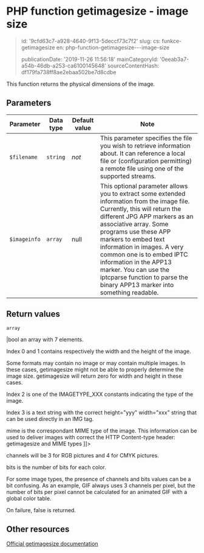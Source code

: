 PHP function getimagesize - image size
======================================

> id: '9cfd63c7-a928-4640-9f13-5deccf73c7f2'
> slug:
> 	cs: funkce-getimagesize
> 	en: php-function-getimagesize---image-size
> 
> publicationDate: '2019-11-26 11:56:18'
> mainCategoryId: '0eeab3a7-a54b-46db-a253-ca6100145648'
> sourceContentHash: df179fa738ff8ae2ebaa502be7d8cdbe

This function returns the physical dimensions of the image.

Parameters
--------------

| Parameter | Data type | Default value | Note |
|-----|-----|-----|-----|
| `$filename` | `string` | *not* | This parameter specifies the file you wish to retrieve information about. It can reference a local file or (configuration permitting) a remote file using one of the supported streams. |
| `$imageinfo` | `array` | null | This optional parameter allows you to extract some extended information from the image file. Currently, this will return the different JPG APP markers as an associative array. Some programs use these APP markers to embed text information in images. A very common one is to embed IPTC information in the APP13 marker. You can use the iptcparse function to parse the binary APP13 marker into something readable.


Return values
----------------

`array`

|bool an array with 7 elements.
</p>
<p>
Index 0 and 1 contains respectively the width and the height of the image.
</p>
<p>
Some formats may contain no image or may contain multiple images. In these
cases, getimagesize might not be able to properly
determine the image size. getimagesize will return
zero for width and height in these cases.
</p>
<p>
Index 2 is one of the IMAGETYPE_XXX constants indicating
the type of the image.
</p>
<p>
Index 3 is a text string with the correct
height="yyy" width="xxx" string that can be used
directly in an IMG tag.
</p>
<p>
mime is the correspondant MIME type of the image.
This information can be used to deliver images with correct the HTTP
Content-type header:
getimagesize and MIME types
]]>
</p>
<p>
channels will be 3 for RGB pictures and 4 for CMYK
pictures.
</p>
<p>
bits is the number of bits for each color.
</p>
<p>
For some image types, the presence of channels and
bits values can be a bit
confusing. As an example, GIF always uses 3 channels
per pixel, but the number of bits per pixel cannot be calculated for an
animated GIF with a global color table.
</p>
<p>
On failure, false is returned.

Other resources
------------

[Official getimagesize documentation](https://www.php.net/manual/en/function.getimagesize.php)
